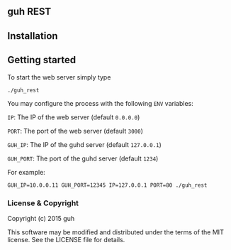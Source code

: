 ## guh REST

## Installation

## Getting started

To start the web server simply type

    ./guh_rest

You may configure the process with the following `ENV` variables:

`IP`: The IP of the web server (default `0.0.0.0`)

`PORT`: The port of the web server (default `3000`)

`GUH_IP`: The IP of the guhd server (default `127.0.0.1`)

`GUH_PORT`: The port of the guhd server (default `1234`)

For example:

    GUH_IP=10.0.0.11 GUH_PORT=12345 IP=127.0.0.1 PORT=80 ./guh_rest

### License & Copyright

Copyright (c) 2015 guh

This software may be modified and distributed under the terms of the MIT license. See the LICENSE file for details.

